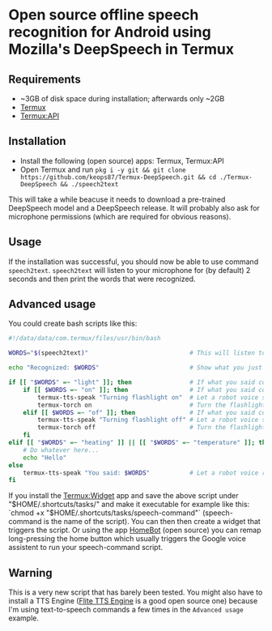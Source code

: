 # Open source offline speech recognition for Android using Mozilla's DeepSpeech in Termux

## Requirements
- ~3GB of disk space during installation; afterwards only ~2GB
- [Termux](https://f-droid.org/app/com.termux)
- [Termux:API](https://f-droid.org/app/com.termux.api)

## Installation

- Install the following (open source) apps: Termux, Termux:API
- Open Termux and run
    `pkg i -y git && git clone https://github.com/keops87/Termux-DeepSpeech.git && cd ./Termux-DeepSpeech && ./speech2text`

This will take a while beacuse it needs to download a pre-trained DeepSpeech model and a DeepSpeech release. It will probably also ask for microphone permissions (which are required for obvious reasons).

## Usage
If the installation was successful, you should now be able to use command `speech2text`.
`speech2text` will listen to your microphone for (by default) 2 seconds and then print the words that were recognized.

## Advanced usage
You could create bash scripts like this:
``` bash
#!/data/data/com.termux/files/usr/bin/bash

WORDS="$(speech2text)"                            # This will listen to the microphone for (by default) 2 seoncds and the write what you said in the variable WORDS

echo "Recognized: $WORDS"                         # Show what you just said

if [[ "$WORDS" =~ "light" ]]; then                # If what you said contained the word "light"
    if [[ $WORDS =~ "on" ]]; then                 # If what you said contained the word "on"
        termux-tts-speak "Turning flashlight on"  # Let a robot voice say "Turning flashlight on"
        termux-torch on                           # Turn the flashlight on
    elif [[ $WORDS =~ "of" ]]; then               # If what you said contained the word "of"
        termux-tts-speak "Turning flashlight off" # Let a robot voice say "Turning flashlight off"
        termux-torch off                          # Turn the flashlight off
    fi
elif [[ "$WORDS" =~ "heating" ]] || [[ "$WORDS" =~ "temperature" ]]; then   # If what you said contained the word "heating" or "temerature"
    # Do whatever here...
    echo "Hello"
else
    termux-tts-speak "You said: $WORDS"           # Let a robot voice repeat what it thought you said...
fi
```

If you install the [Termux:Widget](https://f-droid.org/app/com.termux.widget) app and save the above script under "$HOME/.shortcuts/tasks/" and make it executable for example like this: `chmod +x "$HOME/.shortcuts/tasks/speech-command"` (speech-command is the name of the script).
You can then then create a widget that triggers the script. Or using the app [HomeBot](https://f-droid.org/app/com.abast.homebot) (open source) you can remap long-pressing the home button which usually triggers the Google voice assistent to run your speech-command script.


## Warning

This is a very new script that has barely been tested. You might also have to install a TTS Engine ([Flite TTS Engine](https://f-droid.org/app/edu.cmu.cs.speech.tts.flite) is a good open source one) because I'm using text-to-speech commands a few times in the `Advanced usage` example.
